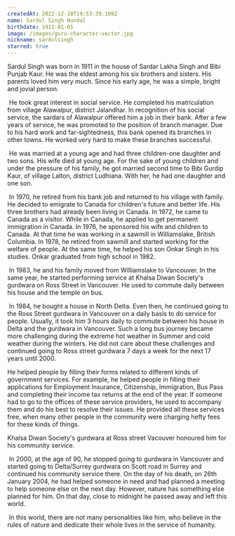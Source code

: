 ```yaml
---
createdAt: 2022-12-10T19:53:39.108Z
name: Sardul Singh Hundal
birthdate: 1911-01-01
image: /images/guru-character-vector.jpg
nickname: sardulsingh
starred: true
---
```

Sardul Singh was born in 1911 in the house of Sardar Lakha Singh and Bibi Punjab Kaur. He was the eldest among his six brothers and sisters. His parents loved him very much. Since his early age, he was a simple, bright and jovial person.   

 He took great interest in social service. He completed his matriculation from village Alawalpur, district Jalandhar. In recognition of his social service, the sardars of Alawalpur offered him a job in their bank. After a few years of service, he was promoted to the position of branch manager. Due to his hard work and far-sightedness, this bank opened its branches in other towns. He worked very hard to make these branches successful.   

 He was married at a young age and had three children-one daughter and two sons. His wife died at young age. For the sake of young children and under the pressure of his family, he got married second time to Bibi Gurdip Kaur, of village Lalton, district Ludhiana. With her, he had one daughter and one son.

 In 1970, he retired from his bank job and returned to his village with family. He decided to emigrate to Canada for children's future and better life. His three brothers had already been living in Canada. In 1972, he came to Canada as a visitor. While in Canada, he applied to get permanent immigration in Canada. In 1976, he sponsored his wife and children to Canada. At that time he was working in a sawmill in Williamslake, British Columbia. In 1978, he retired from sawmill and started working for the welfare of people. At the same time, he helped his son Onkar Singh in his studies. Onkar graduated from high school in 1982. 

 In 1983, he and his family moved from Williamslake to Vancouver. In the same year, he started performing service at Khalsa Diwan Society's gurdwara on Ross Street in Vancouver. He used to commute daily between his house and the temple on bus. 

 In 1984, he bought a house in North Delta. Even then, he continued going to the Ross Street gurdwara in Vancouver on a daily basis to do service for people. Usually, it took him 3 hours daily to commute between his house in Delta and the gurdwara in Vancouver. Such a long bus journey became more challenging during the extreme hot weather in Summer and cold weather during the winters. He did not care about these challenges and continued going to Ross street gurdwara 7 days a week for the next 17 years until 2000. 

He helped people by filling their forms related to different kinds of government services. For example, he helped people in filling their applications for Employment Insurance, Citizenship, Immigration, Bus Pass and completing their income tax returns at the end of the year. If someone had to go to the offices of these service providers, he used to accompany them and do his best to resolve their issues. He provided all these services free, when many other people in the community were charging hefty fees for these kinds of things.    

Khalsa Diwan Society's gurdwara at Ross street Vacouver honoured him for his community service.   

 In 2000, at the age of 90, he stopped going to gurdwara in Vancouver and started going to Delta/Surrey gurdwara on Scott road in Surrey and continued his community service there. On the day of his death, on 26th January 2004, he had helped someone in need and had planned a meeting to help someone else on the next day. However, nature has something else planned for him. On that day, close to midnight he passed away and left this world.  

 In this world, there are not many personalities like him, who believe in the rules of nature and dedicate their whole lives in the service of humanity.